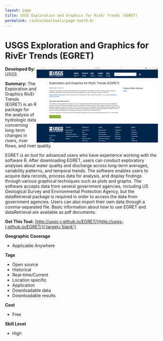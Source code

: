 ```yaml
---
layout: page
title: USGS Exploration and Graphics for RivEr Trends (EGRET)
permalink: /individualtools/page-tool9.0/
---
```

# USGS Exploration and Graphics for RivEr Trends (EGRET)

<img src="/images/scaled_250_400/TOOLID_9.0_ScreenCapture-1.png" style="max-height:250px;max-width:400;" align="right"/>

**Developed By:** USGS

**Summary:** The Exploration and Graphics RivEr Trends (EGRET) is an R package for the analysis of hydrologic data concerning long-term changes in rivers, river flows, and river quality.

EGRET is an tool for advanced users who have experience working with the software R. After downloading EGRET, users can conduct exploratory analyses about water quality and discharge across long-term averages, variability patterns, and temporal trends. The software enables users to acquire data records, process data for analysis, and display findings through various graphical techniques such as plots and graphs. The software accepts data from several government agencies, including US Geological Survey and Environmental Protection Agency, but the dataRetrieval package is required in order to access the data from government agencies. Users can also import their own data through a comma-separated file. Basic information about how to use EGRET and dataRetrieval are available as pdf documents. 

**Get This Tool:** [http://usgs-r.github.io/EGRET/](http://usgs-r.github.io/EGRET/){:target='blank'}

**Geographic Coverage**

* Applicable Anywhere

**Tags**

*  Open source
*  Historical 
*  Real-time/Current
*  Location specific
*  Application
*  Downloadable data
*  Downloadable results

**Cost**

* Free

**Skill Level**

* High
